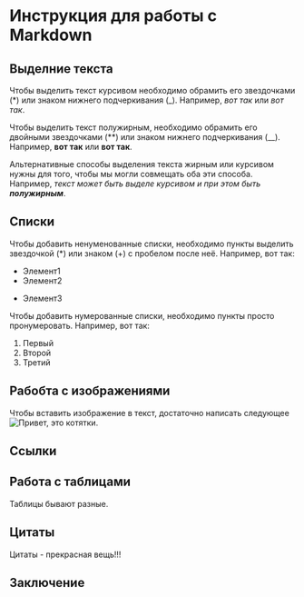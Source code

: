 # Инструкция для работы с Markdown

## Выделние текста

Чтобы выделить текст курсивом необходимо обрамить его звездочками (*) или знаком нижнего подчеркивания (_). Например, *вот так* или _вот так_.

Чтобы выделить текст полужирным, необходимо обрамить его двойными звездочками (**) или знаком нижнего подчеркивания (__). Например, **вот так** или __вот так__.

Альтернативные способы выделения текста жирным или курсивом нужны для того, чтобы мы могли совмещать оба эти способа.
Например, _текст может быть выделе курсивом и при этом быть **полужирным**_.

## Списки

Чтобы добавить ненуменованные списки, необходимо пункты выделить звездочкой (*) или знаком (+) с пробелом после неё.
Например, вот так:
* Элемент1
* Элемент2
+ Элемент3

Чтобы добавить нумерованные списки, необходимо пункты просто пронумеровать.
Например, вот так:
1. Первый
2. Второй
3. Третий

## Рабобта с изображениями

Чтобы вставить изображение в текст, достаточно написать следующее ![Привет, это котятки](Cats.jpg).

## Ссылки

## Работа с таблицами

Таблицы бывают разные.

## Цитаты

Цитаты - прекрасная вещь!!!

## Заключение
